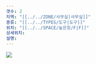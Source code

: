 ```yaml
---
갯수: 2
지역: "[[../../ZONE/사무실|사무실]]"
종류: "[[../../TYPES/도구|도구]]"
위치: "[[../../SPACE/높은장/F|F]]"
상세위치: 
설명:
---
```

![](http://192.168.50.22/images/240607_IMG_0183.jpg)